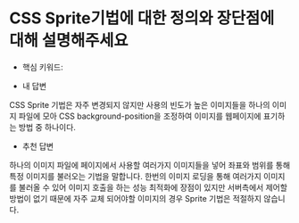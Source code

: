 # CSS Sprite기법에 대한 정의와 장단점에 대해 설명해주세요

- 핵심 키워드:

- 내 답변

CSS Sprite 기법은 자주 변경되지 않지만 사용의 빈도가 높은 이미지들을 하나의 이미지 파일에 모아 CSS background-position을 조정하여 이미지를 웹페이지에 표기하는 방법 중 하나이다.

- 추천 답변

하나의 이미지 파일에 페이지에서 사용할 여러가지 이미지들을 넣어 좌표와 범위를 통해 특정 이미지를 불러오는 기법을 말합니다. 한번의 이미지 로딩을 통해 여러가지 이미지를 불러올 수 있어 이미지 호출을 하는 성능 최적화에 장점이 있지만 서버측에서 제어할 방법이 없기 때문에 자주 교체 되어야할 이미지의 경우 Sprite 기법은 적절하지 않습니다.
